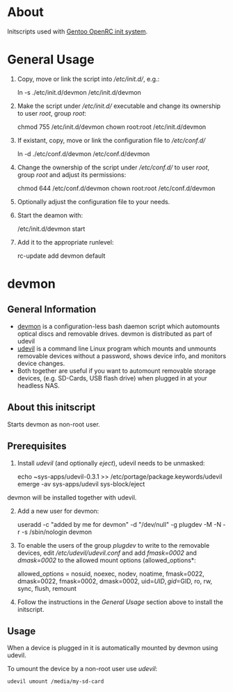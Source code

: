 About
=====

Initscripts used with
[Gentoo OpenRC init system](http://www.gentoo.org/proj/en/base/openrc/).

General Usage
=============

1. Copy, move or link the script into */etc/init.d/*, e.g.:

    ln -s ./etc/init.d/devmon /etc/init.d/devmon

2. Make the script under */etc/init.d/* executable and change its ownership to
user *root*, group *root*:

    chmod 755 /etc/init.d/devmon
    chown root:root /etc/init.d/devmon

3. If existant, copy, move or link the configuration file to */etc/conf.d/*

    ln -d ./etc/conf.d/devmon /etc/conf.d/devmon

4. Change the ownership of the script under */etc/conf.d/* to user *root*,
group *root* and adjust its permissions:

    chmod 644 /etc/conf.d/devmon
    chown root:root /etc/conf.d/devmon

5. Optionally adjust the configuration file to your needs.
6. Start the deamon with:

    /etc/init.d/devmon start

7. Add it to the appropriate runlevel:

    rc-update add devmon default

devmon
======

General Information
-------------------

- [devmon](http://igurublog.wordpress.com/downloads/script-devmon) is a
configuration-less bash daemon script which automounts optical discs and
removable drives. devmon is distributed as part of udevil
- [udevil](http://ignorantguru.github.com/udevil/) is a command line Linux
program which mounts and unmounts removable devices without a password, shows
device info, and monitors device changes.
- Both together are useful if you want to automount removable storage devices,
(e.g. SD-Cards, USB flash drive) when plugged in at your headless NAS.

About this initscript
---------------------

Starts devmon as non-root user.

Prerequisites
-------------

1. Install *udevil* (and optionally *eject*), udevil needs to be unmasked:

    echo ~sys-apps/udevil-0.3.1 >> /etc/portage/package.keywords/udevil
    emerge -av sys-apps/udevil sys-block/eject

devmon will be installed together with udevil.

2. Add a new user for devmon:

     useradd -c "added by me for devmon" -d "/dev/null" -g plugdev -M -N -r -s /sbin/nologin devmon

3. To enable the users of the group *plugdev* to write to the removable devices,
edit */etc/udevil/udevil.conf* and add *fmask=0002* and *dmask=0002* to the
allowed mount options (allowed_options*:

    allowed_options = nosuid, noexec, nodev, noatime, fmask=0022, dmask=0022, fmask=0002, dmask=0002, uid=$UID, gid=$GID, ro, rw, sync, flush, remount

4. Follow the instructions in the *General Usage* section above to install the
initscript.

Usage
-----

When a device is plugged in it is automatically mounted by devmon using udevil.

To umount the device by a non-root user use *udevil*:

    udevil umount /media/my-sd-card

